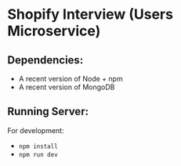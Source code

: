 # Shopify Interview (Users Microservice)

## Dependencies:

* A recent version of Node + npm
* A recent version of MongoDB

## Running Server:

For development:
* `npm install`
* `npm run dev`